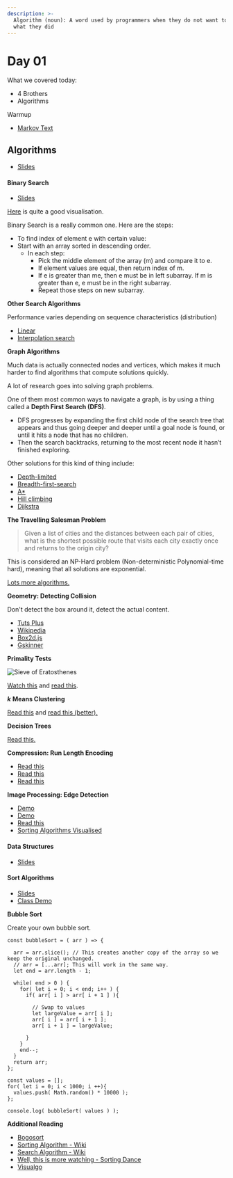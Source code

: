 ```yaml
---
description: >-
  Algorithm (noun): A word used by programmers when they do not want to explain
  what they did
---
```


# Day 01

What we covered today:

* 4 Brothers
* Algorithms

Warmup

* [Markov Text](https://github.com/Yiannimoustakas/wdi30-homework/tree/master/warmups/week11/day01_markov_text)

## Algorithms

* [Slides](https://www.teaching-materials.org/algorithms/#/4)

#### **Binary Search**

* [Slides](https://www.teaching-materials.org/algorithms/#/65)

[Here](https://www.youtube.com/watch?v=ube5EYFlFR0) is quite a good visualisation.

Binary Search is a really common one. Here are the steps:

* To find index of element e with certain value:
* Start with an array sorted in descending order.
  * In each step:
    * Pick the middle element of the array \(m\) and compare it to e.
    * If element values are equal, then return index of m.
    * If e is greater than me, then e must be in left subarray. If m is greater than e, e must be in the right subarray.
    * Repeat those steps on new subarray.

**Other Search Algorithms**

Performance varies depending on sequence characteristics \(distribution\)

* [Linear](http://en.wikipedia.org/wiki/Linear_search)
* [Interpolation search](http://en.wikipedia.org/wiki/Interpolation_search)

**Graph Algorithms**

Much data is actually connected nodes and vertices, which makes it much harder to find algorithms that compute solutions quickly.

A lot of research goes into solving graph problems.

One of them most common ways to navigate a graph, is by using a thing called a **Depth First Search \(DFS\)**.

* DFS progresses by expanding the first child node of the search tree that appears and thus going deeper and deeper until a goal node is found, or until it hits a node that has no children.
* Then the search backtracks, returning to the most recent node it hasn’t finished exploring.

Other solutions for this kind of thing include:

* [Depth-limited](http://en.wikipedia.org/wiki/Depth-limited_search)
* [Breadth-first-search](http://en.wikipedia.org/wiki/Breadth-first_search)
* [A\*](http://en.wikipedia.org/wiki/A*_search_algorithm)
* [Hill climbing](http://en.wikipedia.org/wiki/Hill_climbing)
* [Dijkstra](http://en.wikipedia.org/wiki/Dijkstra%27s_algorithm)

**The Travelling Salesman Problem**

> Given a list of cities and the distances between each pair of cities, what is the shortest possible route that visits each city exactly once and returns to the origin city?

This is considered an NP-Hard problem \(Non-deterministic Polynomial-time hard\), meaning that all solutions are exponential.

[Lots more algorithms.](http://en.wikipedia.org/wiki/List_of_algorithms)

**Geometry: Detecting Collision**

Don't detect the box around it, detect the actual content.

* [Tuts Plus](http://code.tutsplus.com/tutorials/quick-tip-collision-detection-between-circles--active-10523)
* [Wikipedia](https://en.wikipedia.org/wiki/Collision_detection)
* [Box2d.js](http://box2d-js.sourceforge.net/index2.html)
* [Gskinner](http://blog.gskinner.com/archives/2005/10/source_code_sha.html)

**Primality Tests**

![Sieve of Eratosthenes](https://upload.wikimedia.org/wikipedia/commons/b/b9/Sieve_of_Eratosthenes_animation.gif)

[Watch this](https://www.khanacademy.org/math/applied-math/cryptography/comp-number-theory/v/prime-number-adventure) and [read this](http://en.wikipedia.org/wiki/Primality_test).

_**k**_ **Means Clustering**

[Read this](http://vis4.net/blog/posts/map-symbol-clustering-k-means-vs-noverlap/) and [read this \(better\).](https://en.wikipedia.org/wiki/K-means_clustering)

**Decision Trees**

[Read this.](http://en.wikipedia.org/wiki/Decision_tree_learning)

**Compression: Run Length Encoding**

* [Read this](http://pippin.gimp.org/image_processing/chap_dir.html)
* [Read this](http://www.fileformat.info/mirror/egff/ch09_03.htm)
* [Read this](https://en.wikipedia.org/wiki/Run-length_encoding)

**Image Processing: Edge Detection**

* [Demo](http://nerget.com/edgeDetection/)
* [Demo](http://www.barbafan.de/html5video?video=tron)
* [Read this](https://en.wikipedia.org/wiki/Edge_detection)
* [Sorting Algorithms Visualised](https://www.youtube.com/watch?v=kPRA0W1kECg)

#### Data Structures <a id="data-structures"></a>

* [Slides](https://www.teaching-materials.org/algorithms/#/12)

#### Sort Algorithms <a id="sort-algorithms"></a>

* [Slides](https://www.teaching-materials.org/algorithms/#/83)
* [Class Demo](https://github.com/wofockham/wdi-24/tree/master/13-advanced/sorting)

**Bubble Sort**

Create your own bubble sort.

```text
const bubbleSort = ( arr ) => {

  arr = arr.slice(); // This creates another copy of the array so we keep the original unchanged.
  // arr = [...arr]; This will work in the same way.
  let end = arr.length - 1;

  while( end > 0 ) {
    for( let i = 0; i < end; i++ ) {
      if( arr[ i ] > arr[ i + 1 ] ){

        // Swap to values
        let largeValue = arr[ i ];
        arr[ i ] = arr[ i + 1 ];
        arr[ i + 1 ] = largeValue;

      }
    }
    end--;
  }
  return arr;
};

const values = [];
for( let i = 0; i < 1000; i ++){
  values.push( Math.random() * 10000 );
};

console.log( bubbleSort( values ) );
```

**Additional Reading**

* [Bogosort](https://en.wikipedia.org/wiki/Bogosort)
* [Sorting Algorithm - Wiki](https://en.wikipedia.org/wiki/Sorting_algorithm)
* [Search Algorithm - Wiki](https://en.wikipedia.org/wiki/Search_algorithm)
* [Well, this is more watching - Sorting Dance](https://www.youtube.com/watch?v=lyZQPjUT5B4)
* [Visualgo](https://visualgo.net/en)

